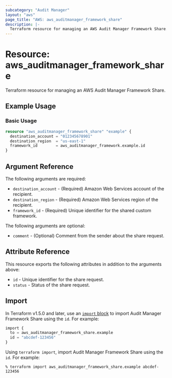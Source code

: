 ```yaml
---
subcategory: "Audit Manager"
layout: "aws"
page_title: "AWS: aws_auditmanager_framework_share"
description: |-
  Terraform resource for managing an AWS Audit Manager Framework Share.
---
```


# Resource: aws_auditmanager_framework_share

Terraform resource for managing an AWS Audit Manager Framework Share.

## Example Usage

### Basic Usage

```terraform
resource "aws_auditmanager_framework_share" "example" {
  destination_account = "012345678901"
  destination_region  = "us-east-1"
  framework_id        = aws_auditmanager_framework.example.id
}
```

## Argument Reference

The following arguments are required:

* `destination_account` - (Required) Amazon Web Services account of the recipient.
* `destination_region` - (Required) Amazon Web Services region of the recipient.
* `framework_id` - (Required) Unique identifier for the shared custom framework.

The following arguments are optional:

* `comment` - (Optional) Comment from the sender about the share request.

## Attribute Reference

This resource exports the following attributes in addition to the arguments above:

* `id` - Unique identifier for the share request.
* `status` -  Status of the share request.

## Import

In Terraform v1.5.0 and later, use an [`import` block](https://developer.hashicorp.com/terraform/language/import) to import Audit Manager Framework Share using the `id`. For example:

```terraform
import {
  to = aws_auditmanager_framework_share.example
  id = "abcdef-123456"
}
```

Using `terraform import`, import Audit Manager Framework Share using the `id`. For example:

```console
% terraform import aws_auditmanager_framework_share.example abcdef-123456
```
